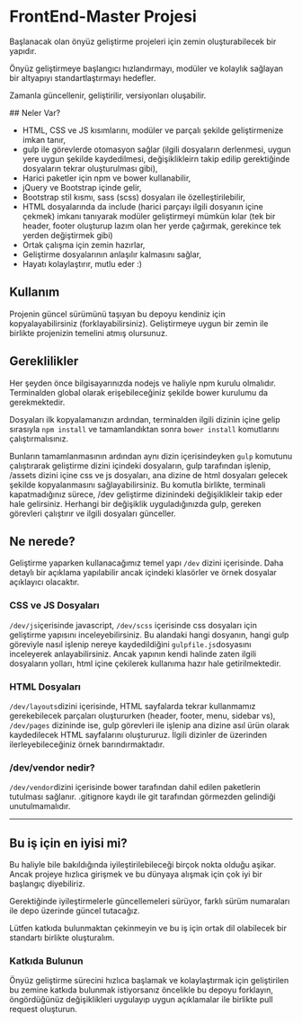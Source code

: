 # FrontEnd-Master Projesi
Başlanacak olan önyüz geliştirme projeleri için zemin oluşturabilecek bir yapıdır.

Önyüz geliştirmeye başlangıcı hızlandırmayı, modüler ve kolaylık sağlayan bir altyapıyı standartlaştırmayı hedefler.

Zamanla güncellenir, geliştirilir, versiyonları oluşabilir.

## Neler Var?
* HTML, CSS ve JS kısımlarını, modüler ve parçalı şekilde geliştirmenize imkan tanır,
* gulp ile görevlerde otomasyon sağlar (ilgili dosyaların derlenmesi, uygun yere uygun şekilde kaydedilmesi, değişiklikleirn takip edilip gerektiğinde dosyaların tekrar oluşturulması gibi),
* Harici paketler için npm ve bower kullanabilir,
* jQuery ve Bootstrap içinde gelir,
* Bootstrap stil kısmı, sass (scss) dosyaları ile özelleştirilebilir,
* HTML dosyalarında da include (harici parçayı ilgili dosyanın içine çekmek) imkanı tanıyarak modüler geliştirmeyi mümkün kılar (tek bir header, footer oluşturup lazım olan her yerde çağırmak, gerekince tek yerden değiştirmek gibi)
* Ortak çalışma için zemin hazırlar,
* Geliştirme dosyalarının anlaşılır kalmasını sağlar,
* Hayatı kolaylaştırır, mutlu eder :)

## Kullanım
Projenin güncel sürümünü taşıyan bu depoyu kendiniz için kopyalayabilirsiniz (forklayabilirsiniz). Geliştirmeye uygun bir zemin ile birlikte projenizin temelini atmış olursunuz.

## Gereklilikler
Her şeyden önce bilgisayarınızda nodejs ve haliyle npm kurulu olmalıdır. Terminalden global olarak erişebileceğiniz şekilde bower kurulumu da gerekmektedir.

Dosyaları ilk kopyalamanızın ardından, terminalden ilgili dizinin içine gelip sırasıyla ```npm install``` ve tamamlandıktan sonra ```bower install``` komutlarını çalıştırmalısınız.

Bunların tamamlanmasının ardından aynı dizin içerisindeyken ```gulp``` komutunu çalıştırarak geliştirme dizini içindeki dosyaların, gulp tarafından işlenip, /assets dizini içine css ve js dosyaları, ana dizine de html dosyaları gelecek şekilde kopyalanmasını sağlayabilirsiniz. Bu komutla birlikte, terminali kapatmadığınız sürece, /dev geliştirme dizinindeki değişiklikleir takip eder hale gelirsiniz. Herhangi bir değişiklik uyguladığınızda gulp, gereken görevleri çalıştırır ve ilgili dosyaları günceller.

## Ne nerede?
Geliştirme yaparken kullanacağımız temel yapı ```/dev``` dizini içerisinde. Daha detaylı bir açıklama yapılabilir ancak içindeki klasörler ve örnek dosyalar açıklayıcı olacaktır.

### CSS ve JS Dosyaları
```/dev/js```içerisinde javascript, ```/dev/scss``` içerisinde css dosyaları için geliştirme yapısını inceleyebilirsiniz. Bu alandaki hangi dosyanın, hangi gulp göreviyle nasıl işlenip nereye kaydedildiğini ```gulpfile.js```dosyasını inceleyerek anlayabilirsiniz. Ancak yapının kendi halinde zaten ilgili dosyaların yolları, html içine çekilerek kullanıma hazır hale getirilmektedir.

### HTML Dosyaları
```/dev/layouts```dizini içerisinde, HTML sayfalarda tekrar kullanmamız gerekebilecek parçaları oluştururken (header, footer, menu, sidebar vs), ```/dev/pages``` dizininde ise, gulp görevleri ile işlenip ana dizine asıl ürün olarak kaydedilecek HTML sayfalarını oluştururuz. İlgili dizinler de üzerinden ilerleyebileceğiniz örnek barındırmaktadır.

### /dev/vendor nedir?
```/dev/vendor```dizini içerisinde bower tarafından dahil edilen paketlerin tutulması sağlanır. .gitignore kaydı ile git tarafından görmezden gelindiği unutulmamalıdır.

---

## Bu iş için en iyisi mi?
Bu haliyle bile bakıldığında iyileştirilebileceği birçok nokta olduğu aşikar. Ancak projeye hızlıca girişmek ve bu dünyaya alışmak için çok iyi bir başlangıç diyebiliriz.

Gerektiğinde iyileştirmelerle güncellemeleri sürüyor, farklı sürüm numaraları ile depo üzerinde güncel tutacağız.

Lütfen katkıda bulunmaktan çekinmeyin ve bu iş için ortak dil olabilecek bir standartı birlikte oluşturalım.

### Katkıda Bulunun
Önyüz geliştirme sürecini hızlıca başlamak ve kolaylaştırmak için geliştirilen bu zemine katkıda bulunmak istiyorsanız öncelikle bu depoyu forklayın, öngördüğünüz değişiklikleri uygulayıp uygun açıklamalar ile birlikte pull request oluşturun.